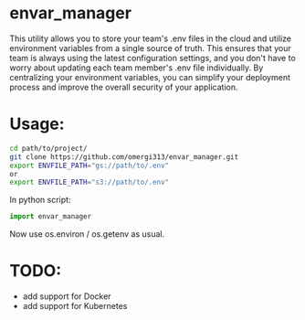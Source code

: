 # envar_manager

This utility allows you to store your team's .env files in the cloud and utilize environment variables from a single source of truth. This ensures that your team is always using the latest configuration settings, and you don't have to worry about updating each team member's .env file individually. By centralizing your environment variables, you can simplify your deployment process and improve the overall security of your application.


# Usage:
```Bash
cd path/to/project/
git clone https://github.com/omergi313/envar_manager.git
export ENVFILE_PATH="gs://path/to/.env"
or
export ENVFILE_PATH="s3://path/to/.env"
```
In python script:
```Python
import envar_manager
```
Now use os.environ / os.getenv as usual.


# TODO:
* add support for Docker
* add support for Kubernetes
